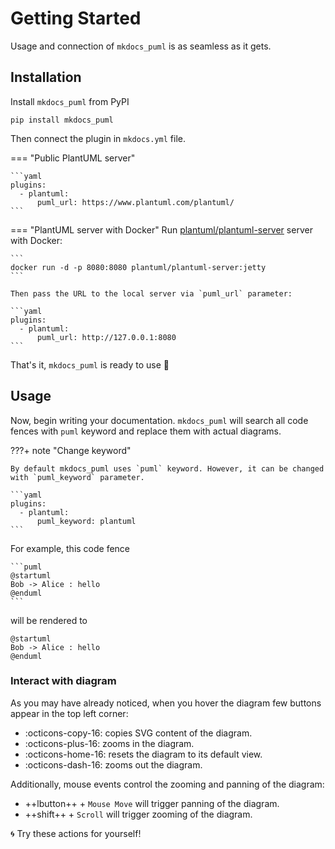 # Getting Started

Usage and connection of `mkdocs_puml` is as seamless as it gets.

## Installation <installation>

Install `mkdocs_puml` from PyPI

```
pip install mkdocs_puml
```

Then connect the plugin in `mkdocs.yml` file.

=== "Public PlantUML server"

    ```yaml
    plugins:
      - plantuml:
          puml_url: https://www.plantuml.com/plantuml/
    ```

=== "PlantUML server with Docker"
    Run [plantuml/plantuml-server](https://hub.docker.com/r/plantuml/plantuml-server) server
    with Docker:

    ```
    docker run -d -p 8080:8080 plantuml/plantuml-server:jetty
    ```

    Then pass the URL to the local server via `puml_url` parameter:

    ```yaml
    plugins:
      - plantuml:
          puml_url: http://127.0.0.1:8080
    ```

That's it, `mkdocs_puml` is ready to use :tada:

## Usage

Now, begin writing your documentation. `mkdocs_puml` will search all code fences
with `puml` keyword and replace them with actual diagrams.

???+ note "Change keyword"

    By default mkdocs_puml uses `puml` keyword. However, it can be changed with `puml_keyword` parameter.

    ```yaml
    plugins:
      - plantuml:
          puml_keyword: plantuml
    ```

For example, this code fence

~~~
```puml
@startuml
Bob -> Alice : hello
@enduml
```
~~~

will be rendered to

```plantuml
@startuml
Bob -> Alice : hello
@enduml
```

### Interact with diagram

As you may have already noticed, when you hover the diagram few buttons appear in the top
left corner:

- :octicons-copy-16: copies SVG content of the diagram.
- :octicons-plus-16: zooms in the diagram.
- :octicons-home-16: resets the diagram to its default view.
- :octicons-dash-16: zooms out the diagram.

Additionally, mouse events control the zooming and panning of the diagram:

- ++lbutton++ + `Mouse Move` will trigger panning of the diagram.
- ++shift++ + `Scroll` will trigger zooming of the diagram.

:cyclone: Try these actions for yourself!
